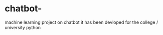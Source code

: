 # chatbot-
machine learning project on chatbot
it has been devloped for the college / university 
python 
